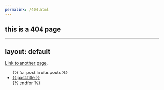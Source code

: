```yaml
---  
permalink: /404.html
---  
```

## this is a 404 page  

---
layout: default
---

[Link to another page](./another-page.html).
<ul>
  {% for post in site.posts %}
    <li>
      <a href="{{ post.url }}">{{ post.title }}</a>
    </li>
  {% endfor %}
</ul>


